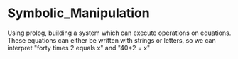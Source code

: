 # Symbolic_Manipulation
Using prolog, building a system which can execute operations on equations. These equations can either be written with strings or letters, so we can interpret "forty times 2 equals x" and "40*2 = x"
